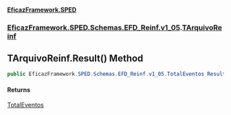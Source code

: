#### [EficazFramework.SPED](EficazFrameworkSPED.md 'EficazFramework SPED')
### [EficazFramework.SPED.Schemas.EFD_Reinf.v1_05](EficazFramework.SPED.Schemas.EFD_Reinf.v1_05.md 'EficazFramework.SPED.Schemas.EFD_Reinf.v1_05').[TArquivoReinf](EficazFramework.SPED.Schemas.EFD_Reinf.v1_05/TArquivoReinf.md 'EficazFramework.SPED.Schemas.EFD_Reinf.v1_05.TArquivoReinf')

## TArquivoReinf.Result() Method

```csharp
public EficazFramework.SPED.Schemas.EFD_Reinf.v1_05.TotalEventos Result();
```

#### Returns
[TotalEventos](EficazFramework.SPED.Schemas.EFD_Reinf.v1_05/TotalEventos.md 'EficazFramework.SPED.Schemas.EFD_Reinf.v1_05.TotalEventos')